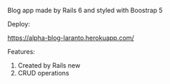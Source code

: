 Blog app made by Rails 6 and styled with Boostrap 5

Deploy:

<a href="https://alpha-blog-laranto.herokuapp.com/"> https://alpha-blog-laranto.herokuapp.com/ </a>

Features:

1. Created by Rails new
2. CRUD operations